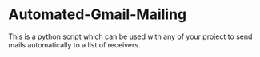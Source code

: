 # Automated-Gmail-Mailing

This is a python script which can be used with any of your project to send mails automatically to a list of receivers.
